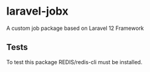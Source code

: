 # laravel-jobx
A custom job package based on Laravel 12 Framework

## Tests
To test this package REDIS/redis-cli must be installed.
